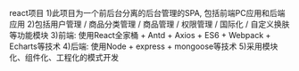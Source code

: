 react项目
1)此项目为一个前后台分离的后台管理的SPA, 包括前端PC应用和后端应用
2)包括用户管理 / 商品分类管理 / 商品管理 / 权限管理 / 国际化 / 自定义换肤等功能模块
3)前端: 使用React全家桶 + Antd + Axios + ES6 + Webpack + Echarts等技术
4)后端: 使用Node + express + mongoose等技术
5)采用模块化、组件化、工程化的模式开发